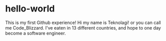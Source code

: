 # hello-world
This is my first Github experience!
Hi my name is Teknolagi! or you can call me Code_Blizzard.
  I've eaten in 13 different countries, and hope to one day become a software engineer. 
